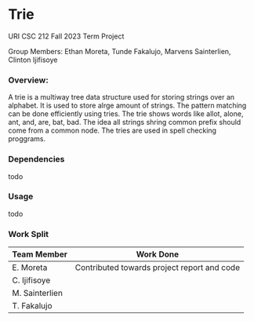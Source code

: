 # Trie
URI CSC 212 Fall 2023 Term Project

Group Members:
Ethan Moreta, Tunde Fakalujo, Marvens Sainterlien, Clinton Ijifisoye


### Overview:

A trie is a multiway tree data structure used for storing strings over an alphabet. It is used to store alrge amount of strings. The pattern matching can be done efficiently using tries. The trie shows words like allot, alone, ant, and, are, bat, bad. The idea all strings shring common prefix should come from a common node. The tries are used in spell checking proggrams.

### Dependencies

todo

### Usage

todo

### Work Split
|Team Member|     Work Done      |
|--|--|
| E. Moreta |Contributed towards project report and code                 |
| C. Ijifisoye |                 |
| M. Sainterlien |               |
| T. Fakalujo |                  |
